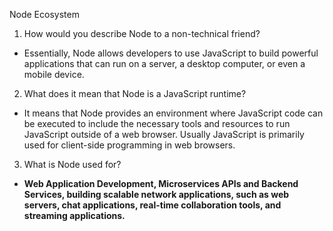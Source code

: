 Node Ecosystem

1. How would you describe Node to a non-technical friend?
  - Essentially, Node allows developers to use JavaScript to build powerful applications that can run on a server, a desktop computer, or even a mobile device.
2. What does it mean that Node is a JavaScript runtime?
  - It means that Node provides an environment where JavaScript code can be executed to include the necessary tools and resources to run JavaScript outside of a web browser.
Usually JavaScript is primarily used for client-side programming in web browsers. 
3. What is Node used for?
  - **Web Application Development, Microservices APIs and Backend Services,  building scalable network applications, such as web servers, chat applications, real-time collaboration tools, and streaming applications.**
